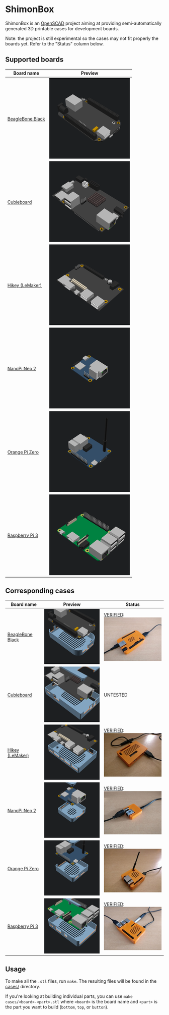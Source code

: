 ShimonBox
=========

ShimonBox is an [OpenSCAD][openscad] project aiming at providing
semi-automatically generated 3D printable cases for development boards.

Note: the project is still experimental so the cases may not fit properly the
boards yet. Refer to the "Status" column below.

[openscad]: http://www.openscad.org


Supported boards
----------------

| Board name                                   | Preview                                          |
| -------------------------------------------- | ------------------------------------------------ |
| [BeagleBone Black](boards/bbb.scad)          | ![BeagleBone Black](boards/gif/bbb.gif)          |
| [Cubieboard](boards/cubieboard.scad)         | ![Cubieboard](boards/gif/cubieboard.gif)         |
| [Hikey (LeMaker)](boards/hikey.scad)         | ![Hikey](boards/gif/hikey.gif)                   |
| [NanoPi Neo 2](boards/nanopi_neo2.scad)      | ![NanoPi Neo 2](boards/gif/nanopi_neo2.gif)      |
| [Orange Pi Zero](boards/orangepi_zero.scad)  | ![Orange Pi Zero](boards/gif/orangepi_zero.gif)  |
| [Raspberry Pi 3](boards/rpi3.scad)           | ![Raspberry Pi 3](boards/gif/rpi3.gif)           |


Corresponding cases
-------------------

| Board name                                   | Preview                                          | Status                                                                                   |
| -------------------------------------------- | ------------------------------------------------ | ---------------------------------------------------------------------------------------- |
| [BeagleBone Black](cases/bbb.scad)           | ![BeagleBone Black](cases/gif/bbb.gif)           | [VERIFIED](pics/bbb.jpg):<br />![BeagleBone Black](pics/small/bbb.jpg)                   |
| [Cubieboard](cases/cubieboard.scad)          | ![Cubieboard](cases/gif/cubieboard.gif)          | UNTESTED                                                                                 |
| [Hikey (LeMaker)](cases/hikey.scad)          | ![Hikey](cases/gif/hikey.gif)                    | [VERIFIED](pics/hikey.jpg):<br />![Hikey](pics/small/hikey.jpg)                          |
| [NanoPi Neo 2](cases/nanopi_neo2.scad)       | ![NanoPi Neo 2](cases/gif/nanopi_neo2.gif)       | [VERIFIED](pics/nanopi_neo2.jpg):<br />![NanoPi Neo 2](pics/small/nanopi_neo2.jpg)       |
| [Orange Pi Zero](cases/orangepi_zero.scad)   | ![Orange Pi Zero](cases/gif/orangepi_zero.gif)   | [VERIFIED](pics/orangepi_zero.jpg):<br />![Orange Pi Zero](pics/small/orangepi_zero.jpg) |
| [Raspberry Pi 3](cases/rpi3.scad)            | ![Raspberry Pi 3](cases/gif/rpi3.gif)            | [VERIFIED](pics/rpi3.jpg):<br />![Raspberry Pi 3](pics/small/rpi3.jpg)                   |


Usage
-----

To make all the `.stl` files, run `make`. The resulting files will be found in
the [cases/](cases) directory.

If you're looking at building individual parts, you can use `make
cases/<board>-<part>.stl` where `<board>` is the board name and `<part>` is the
part you want to build (`bottom`, `top`, or `button`).
